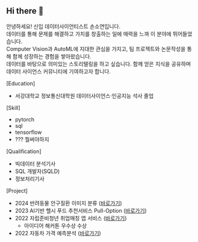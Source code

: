 ## Hi there 👋

안녕하세요!
신입 데이터사이언티스트 손소연입니다.<br>
데이터를 통해 문제를 해결하고 가치를 창출하는 일에 매력을 느껴 이 분야에 뛰어들었습니다.<br>
Computer Vision과 AutoML에 지대한 관심을 가지고, 팀 프로젝트와 논문작성을 통해 함께 성장하는 경험을 쌓아왔습니다.<br>
데이터를 바탕으로 의미있는 스토리텔링을 하고 싶습니다. 함께 얻은 지식을 공유하며 데이터 사이언스 커뮤니티에 기여하고자 합니다.<br>

[Education]
- 서강대학교 정보통신대학원 데이터사이언스·인공지능 석사 졸업

[Skill]
- pytorch
- sql
- tensorflow
- ??? 뭘써야하지

[Qualification]
- 빅데이터 분석기사
- SQL 개발자(SQLD)
- 정보처리기사

[Project]
- 2024 반려동물 안구질환 이미지 분류 ([바로가기](https://github.com/eeuuais/project-animaleye-class))
- 2023 AI기반 헬시 푸드 추천서비스 Pull-Option ([바로가기](https://github.com/eeuuais/project-pulloption-recommendation))
- 2022 자립준비청년 취업매칭 앱 서비스 ([바로가기](https://github.com/eeuuais/project-drugabuse-idea))
    - 아이디어 해커톤 우수상 수상
- 2022 자동차 가격 예측분석 ([바로가기](https://github.com/eeuuais/project-electronic-regression))
